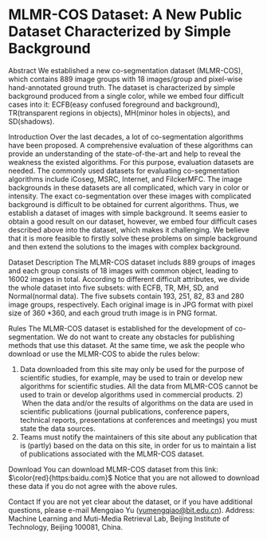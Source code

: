 # MLMR-COS Dataset: A New Public Dataset Characterized by Simple Background

Abstract
We established a new co-segmentation dataset (MLMR-COS), which contains 889 image groups with 18 images/group and pixel-wise hand-annotated ground truth. The dataset is characterized by simple background produced from a single color, while we embed four difficult cases into it: ECFB(easy confused foreground and background), TR(transparent regions in objects), MH(minor holes in objects), and SD(shadows).

Introduction
Over the last decades, a lot of co-segmentation algorithms have been proposed. A comprehensive evaluation of these algorithms can provide an understanding of the state-of-the-art and help to reveal the weakness the existed algorithms. For this purpose, evaluation datasets are needed. The commonly used datasets for evaluating co-segmentation algorithms include iCoseg, MSRC, Internet, and FilckerMFC. The image backgrounds in these datasets are all complicated, which vary in color or intensity. The exact co-segmentation over these images with complicated background is difficult to be obtained for current algorithms. Thus, we establish a dataset of images with simple background. It seems easier to obtain a good result on our dataset, however, we embed four difficult cases described above into the dataset, which makes it challenging. We believe that it is more feasible to firstly solve these problems on simple background and then extend the solutions to the images with complex background.

Dataset Description
The MLMR-COS dataset includs 889 groups of images and each group consists of 18 images with common object, leading to 16002 images in total. According to different difficult attributes, we divide the whole dataset into five subsets: with ECFB, TR, MH, SD, and Normal(normal data). The five subsets contain 193, 251, 82, 83 and 280 image groups, respectively. Each original image is in JPG format with pixel size of 360 *360, and each groud truth image is in PNG format.

Rules
The MLMR-COS dataset is established for the development of co-segmentation. We do not want to create any obstacles for publishing methods that use this dataset. At the same time, we ask the people who download or use the MLMR-COS to abide the rules below:
1) Data downloaded from this site may only be used for the purpose of scientific studies, for example, may be used to train or develop new algorithms for scientific studies. All the data from MLMR-COS cannot be used to train or develop algorithms used in commercial products.
2)    When the data and/or the results of algorithms on the data are used in scientific publications (journal publications, conference papers, technical reports, presentations at conferences and meetings) you must state the data sources.
3) Teams must notify the maintainers of this site about any publication that is (partly) based on the data on this site, in order for us to maintain a list of publications associated with the MLMR-COS dataset.

Download
You can download MLMR-COS dataset from this link: $\color{red}{https:baidu.com}$
Notice that you are not allowed to download these data if you do not agree with the above rules.

Contact
If you are not yet clear about the dataset, or if you have additional questions, please e-mail Mengqiao Yu (yumengqiao@bit.edu.cn).
Address: Machine Learning and Muti-Media Retrieval Lab, Beijing Institute of Technology, Beijing 100081, China.
